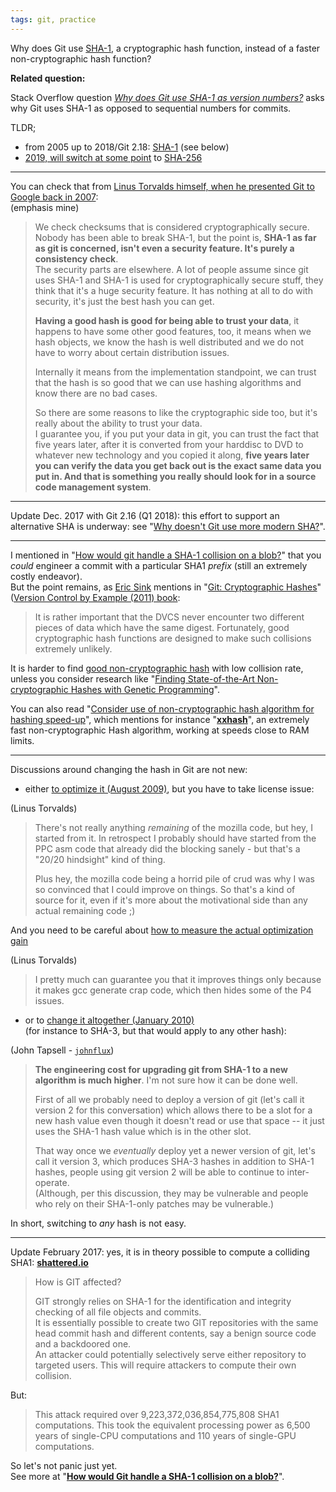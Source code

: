 ```yaml
---
tags: git, practice
---
```


Why does Git use [SHA-1](http://en.wikipedia.org/wiki/SHA-1), a cryptographic hash function, instead of a faster non-cryptographic hash function?

**Related question:**

Stack Overflow question _[Why does Git use SHA-1 as version numbers?](https://stackoverflow.com/questions/11233591)_ asks why Git uses SHA-1 as opposed to sequential numbers for commits.

TLDR; 

-   from 2005 up to 2018/Git 2.18: [SHA-1](https://en.wikipedia.org/wiki/SHA-1) (see below) 
-   [2019, will switch at some point](https://stackoverflow.com/a/47838703/6309) to [SHA-256](https://en.wikipedia.org/wiki/SHA-2)

---

You can check that from [Linus Torvalds himself, when he presented Git to Google back in 2007](http://www.youtube.com/watch?v=4XpnKHJAok8&t=56m16s):  
(emphasis mine)

> We check checksums that is considered cryptographically secure. Nobody has been able to break SHA-1, but the point is, **SHA-1 as far as git is concerned, isn't even a security feature. It's purely a consistency check**.  
> The security parts are elsewhere. A lot of people assume since git uses SHA-1 and SHA-1 is used for cryptographically secure stuff, they think that it's a huge security feature. It has nothing at all to do with security, it's just the best hash you can get. 
> 
> **Having a good hash is good for being able to trust your data**, it happens to have some other good features, too, it means when we hash objects, we know the hash is well distributed and we do not have to worry about certain distribution issues. 
> 
> Internally it means from the implementation standpoint, we can trust that the hash is so good that we can use hashing algorithms and know there are no bad cases. 
> 
> So there are some reasons to like the cryptographic side too, but it's really about the ability to trust your data.  
> I guarantee you, if you put your data in git, you can trust the fact that five years later, after it is converted from your harddisc to DVD to whatever new technology and you copied it along, **five years later you can verify the data you get back out is the exact same data you put in. And that is something you really should look for in a source code management system**. 

---

Update Dec. 2017 with Git 2.16 (Q1 2018): this effort to support an alternative SHA is underway: see "[Why doesn't Git use more modern SHA?](https://stackoverflow.com/a/47838703/6309)".

---

I mentioned in "[How would git handle a SHA-1 collision on a blob?](https://stackoverflow.com/a/9392525/6309)" that you _could_ engineer a commit with a particular SHA1 _prefix_ (still an extremely costly endeavor).  
But the point remains, as [Eric Sink](http://ericsink.com/) mentions in "[Git: Cryptographic Hashes](http://ericsink.com/vcbe/html/cryptographic_hashes.html)" ([Version Control by Example (2011) book](http://ericsink.com/vcbe/html/index.html):

> It is rather important that the DVCS never encounter two different pieces of data which have the same digest. Fortunately, good cryptographic hash functions are designed to make such collisions extremely unlikely.

It is harder to find [good non-cryptographic hash](http://en.wikipedia.org/wiki/List_of_hash_functions) with low collision rate, unless you consider research like "[Finding State-of-the-Art Non-cryptographic Hashes with Genetic Programming](http://e-archivo.uc3m.es/bitstream/handle/10016/3987/finding_LNCS_2006_ps.pdf?sequence=1)".

You can also read "[Consider use of non-cryptographic hash algorithm for hashing speed-up](https://github.com/markfasheh/duperemove/issues/24)", which mentions for instance "[**xxhash**](https://code.google.com/p/xxhash/)", an extremely fast non-cryptographic Hash algorithm, working at speeds close to RAM limits.

---

Discussions around changing the hash in Git are not new:

-   either [to optimize it (August 2009)](http://www.mail-archive.com/bug-coreutils@gnu.org/msg17297.html), but you have to take license issue:

(Linus Torvalds)

> There's not really anything _remaining_ of the mozilla code, but hey, I started from it. In retrospect I probably should have started from the PPC asm code that already did the blocking sanely - but that's a "20/20 hindsight" kind of thing.
> 
> Plus hey, the mozilla code being a horrid pile of crud was why I was so convinced that I could improve on things. So that's a kind of source for it, even if it's more about the motivational side than any actual remaining code ;)

And you need to be careful about [how to measure the actual optimization gain](http://www.mail-archive.com/bug-coreutils@gnu.org/msg17305.html)

(Linus Torvalds)

> I pretty much can guarantee you that it improves things only because it makes gcc generate crap code, which then hides some of the P4 issues.

-   or to [change it altogether (January 2010)](http://lwn.net/Articles/370907/)  
    (for instance to SHA-3, but that would apply to any other hash):

(John Tapsell - [`johnflux`](https://github.com/johnflux))

> **The engineering cost for upgrading git from SHA-1 to a new algorithm is much higher**. I'm not sure how it can be done well. 
> 
> First of all we probably need to deploy a version of git (let's call it version 2 for this conversation) which allows there to be a slot for a new hash value even though it doesn't read or use that space -- it just uses the SHA-1 hash value which is in the other slot. 
> 
> That way once we _eventually_ deploy yet a newer version of git, let's call it version 3, which produces SHA-3 hashes in addition to SHA-1 hashes, people using git version 2 will be able to continue to inter-operate.  
> (Although, per this discussion, they may be vulnerable and people who rely on their SHA-1-only patches may be vulnerable.)

In short, switching to _any_ hash is not easy.

---

Update February 2017: yes, it is in theory possible to compute a colliding SHA1: [**shattered.io**](https://shattered.io/)

> How is GIT affected?
> 
> GIT strongly relies on SHA-1 for the identification and integrity checking of all file objects and commits.  
> It is essentially possible to create two GIT repositories with the same head commit hash and different contents, say a benign source code and a backdoored one.  
> An attacker could potentially selectively serve either repository to targeted users. This will require attackers to compute their own collision. 

But:

> This attack required over 9,223,372,036,854,775,808 SHA1 computations. This took the equivalent processing power as 6,500 years of single-CPU computations and 110 years of single-GPU computations. 

So let's not panic just yet.  
See more at "[**How would Git handle a SHA-1 collision on a blob?**](https://stackoverflow.com/a/42450327/6309)".